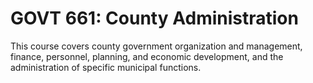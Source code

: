 # GOVT 661: County Administration

This course covers county government organization and management, finance, personnel, planning, and economic development, and the administration of specific municipal functions.